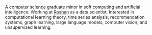 A computer science graduate minor in soft computing and artificial intelligence. Working at [Roshan](https://www.roshan-ai.ir/) as a data scientist. Interested in computational learning theory, time series analysis, recommendation systems, graph learning, large language models, computer vision, and unsupervised learning.
